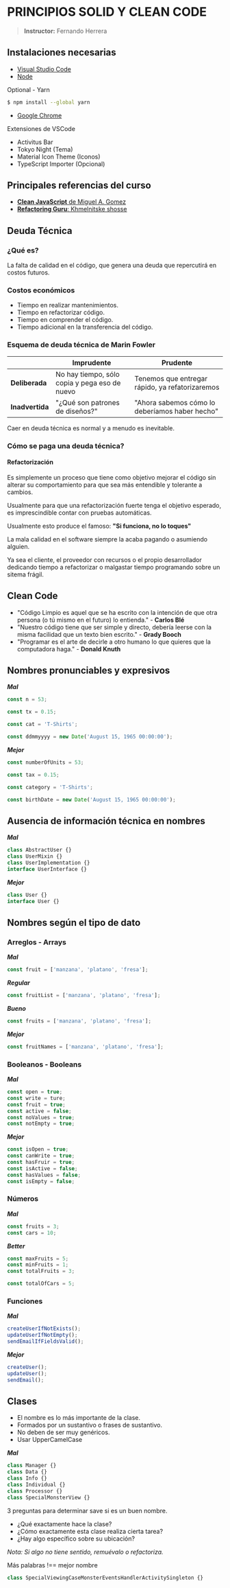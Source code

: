 # PRINCIPIOS SOLID Y CLEAN CODE

> **Instructor:** Fernando Herrera

## Instalaciones necesarias

- [Visual Studio Code](https://code.visualstudio.com/)
- [Node](https://nodejs.org/en)

Optional - Yarn

```sh
$ npm install --global yarn
```

- [Google Chrome](https://www.google.com/chrome/)

Extensiones de VSCode

- Activitus Bar
- Tokyo Night (Tema)
- Material Icon Theme (Iconos)
- TypeScript Importer (Opcional)

## Principales referencias del curso

- [**Clean JavaScript** de Miguel A. Gomez](https://cleanjavascript.es/)
- [**Refactoring Guru**: Khmelnitske shosse](https://refactoring.guru/)

## Deuda Técnica

### ¿Qué es?

La falta de calidad en el código, que genera una deuda que repercutirá en costos futuros.

### Costos económicos

- Tiempo en realizar mantenimientos.
- Tiempo en refactorizar código.
- Tiempo en comprender el código.
- Tiempo adicional en la transferencia del código.

### Esquema de deuda técnica de Marin Fowler

|                 | **Imprudente**                                | **Prudente**                                    |
| --------------- | --------------------------------------------- | ----------------------------------------------- |
| **Deliberada**  | No hay tiempo, sólo copia y pega eso de nuevo | Tenemos que entregar rápido, ya refatorizaremos |
| **Inadvertida** | "¿Qué son patrones de diseños?"               | "Ahora sabemos cómo lo deberíamos haber hecho"  |

Caer en deuda técnica es normal y a menudo es inevitable.

### Cómo se paga una deuda técnica?

#### Refactorización

Es simplemente un proceso que tiene como objetivo mejorar el código sin alterar su comportamiento para que sea más entendible y tolerante a cambios.

Usualmente para que una refactorización fuerte tenga el objetivo esperado, es imprescindible contar con pruebas automáticas.

Usualmente esto produce el famoso: **"Si funciona, no lo toques"**

La mala calidad en el software siempre la acaba pagando o asumiendo alguien.

Ya sea el cliente, el proveedor con recursos o el propio desarrollador dedicando tiempo a refactorizar o malgastar tiempo programando sobre un sitema frágil.

## Clean Code

- "Código Limpio es aquel que se ha escrito con la intención de que otra persona (o tú mismo en el futuro) lo entienda." - **Carlos Blé**
- "Nuestro código tiene que ser simple y directo, debería leerse con la misma facilidad que un texto bien escrito." - **Grady Booch**
- "Programar es el arte de decirle a otro humano lo que quieres que la computadora haga." - **Donald Knuth**

## Nombres pronunciables y expresivos

**_Mal_**

```ts
const n = 53;

const tx = 0.15;

const cat = 'T-Shirts';

const ddmmyyyy = new Date('August 15, 1965 00:00:00');
```

**_Mejor_**

```ts
const numberOfUnits = 53;

const tax = 0.15;

const category = 'T-Shirts';

const birthDate = new Date('August 15, 1965 00:00:00');
```

## Ausencia de información técnica en nombres

**_Mal_**

```ts
class AbstractUser {}
class UserMixin {}
class UserImplementation {}
interface UserInterface {}
```

**_Mejor_**

```ts
class User {}
interface User {}
```

## Nombres según el tipo de dato

### Arreglos - Arrays

**_Mal_**

```ts
const fruit = ['manzana', 'platano', 'fresa'];
```

**_Regular_**

```ts
const fruitList = ['manzana', 'platano', 'fresa'];
```

**_Bueno_**

```ts
const fruits = ['manzana', 'platano', 'fresa'];
```

**_Mejor_**

```ts
const fruitNames = ['manzana', 'platano', 'fresa'];
```

### Booleanos - Booleans

**_Mal_**

```ts
const open = true;
const write = ture;
const fruit = true;
const active = false;
const noValues = true;
const notEmpty = true;
```

**_Mejor_**

```ts
const isOpen = true;
const canWrite = true;
const hasFruir = true;
const isActive = false;
const hasValues = false;
const isEmpty = false;
```

### Números

**_Mal_**

```ts
const fruits = 3;
const cars = 10;
```

**_Better_**

```ts
const maxFruits = 5;
const minFruits = 1;
const totalFruits = 3;

const totalOfCars = 5;
```

### Funciones

**_Mal_**

```ts
createUserIfNotExists();
updateUserIfNotEmpty();
sendEmailIfFieldsValid();
```

**_Mejor_**

```ts
createUser();
updateUser();
sendEmail();
```

## Clases

- El nombre es lo más importante de la clase.
- Formados por un sustantivo o frases de sustantivo.
- No deben de ser muy genéricos.
- Usar UpperCamelCase

**_Mal_**

```ts
class Manager {}
class Data {}
class Info {}
class Individual {}
class Processor {}
class SpecialMonsterView {}
```

3 preguntas para determinar save si es un buen nombre.

- ¿Qué exactamente hace la clase?
- ¿Cómo exactamente esta clase realiza cierta tarea?
- ¿Hay algo específico sobre su ubicación?

_Nota: Si algo no tiene sentido, remuévalo o refactoriza._

Más palabras !== mejor nombre

```ts
class SpecialViewingCaseMonsterEventsHandlerActivitySingleton {}
```
